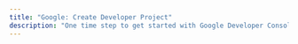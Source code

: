 ```yaml
---
title: "Google: Create Developer Project"
description: "One time step to get started with Google Developer Console"
---
```

